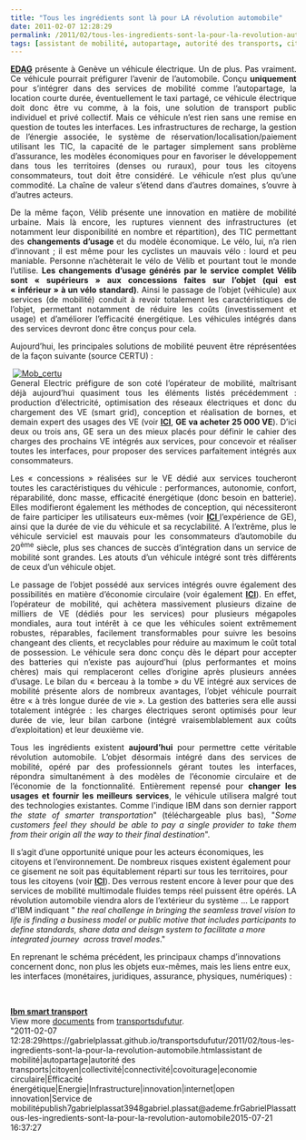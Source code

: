 ```yaml
---
title: "Tous les ingrédients sont là pour LA révolution automobile"
date: 2011-02-07 12:28:29
permalink: /2011/02/tous-les-ingredients-sont-la-pour-la-revolution-automobile.html
tags: [assistant de mobilité, autopartage, autorité des transports, citoyen, collectivité, connectivité, covoiturage, economie circulaire, Efficacité énergétique, Energie, Infrastructure, innovation, internet, open innovation, Service de mobilité]
---
```


<p style="text-align: justify"><strong><a href="http://www.technologicvehicles.com/fr/actualite-mobilite-verte/487">EDAG</a></strong> présente à Genève un véhicule électrique. Un de plus. Pas vraiment. Ce véhicule pourrait préfigurer l’avenir de l’automobile. Conçu <strong>uniquement</strong> pour s’intégrer dans des services de mobilité comme l’autopartage, la location courte durée, éventuellement le taxi partagé, ce véhicule électrique doit donc être vu comme, à la fois, une solution de transport public individuel et privé collectif. Mais ce véhicule n’est rien sans une remise en question de toutes les interfaces. Les infrastructures de recharge, la gestion de l’énergie associée, le système de réservation/localisation/paiement utilisant les TIC, la capacité de le partager simplement sans problème d’assurance, les modèles économiques pour en favoriser le développement dans tous les territoires (denses ou ruraux), pour tous les citoyens consommateurs, tout doit être considéré. Le véhicule n’est plus qu’une commodité. La chaîne de valeur s’étend dans d’autres domaines, s’ouvre à d’autres acteurs.</p> <p style="text-align: justify">De la même façon, Vélib présente une innovation en matière de mobilité urbaine. Mais là encore, les ruptures viennent des infrastructures (et notamment leur disponibilité en nombre et répartition), des TIC permettant des <strong>changements d’usage </strong>et du modèle économique. Le vélo, lui, n’a rien d’innovant ; il est même pour les cyclistes un mauvais vélo : lourd et peu maniable. Personne n’achèterait le vélo de Vélib et pourtant tout le monde l’utilise. <strong>Les changements d’usage générés par le service complet Vélib sont « supérieurs » aux concessions faites sur l’objet (qui est « inférieur » à un vélo standard)</strong>. Ainsi le passage de l’objet (véhicule) aux services (de mobilité) conduit à revoir totalement les caractéristiques de l’objet, permettant notamment de réduire les coûts (investissement et usage) et d’améliorer l’efficacité énergétique. Les véhicules intégrés dans des services devront donc être conçus pour cela. </p>  <!--more-->   <p style="text-align: justify">Aujourd’hui, les principales solutions de mobilité peuvent être réprésentées de la façon suivante (source CERTU) :</p> <p style="text-align: justify"> <a href="https://gabrielplassat.github.io/transportsdufutur/wp-content/uploads/sites/6/old/6a0120a66d2ad4970b0147e260e0ee970b-pi.jpg"><img alt="Mob_certu" border="0" class="asset  asset-image at-xid-6a0120a66d2ad4970b0147e260e0ee970b image-full" src="/wp-content/uploads/sites/6/old/6a0120a66d2ad4970b0147e260e0ee970b-800wi.jpg" title="Mob_certu" /></a> <br />General Electric préfigure de son coté l’opérateur de mobilité, maîtrisant déjà aujourd’hui quasiment tous les éléments listés précédemment : production d’électricité, optimisation des réseaux électriques et donc du chargement des VE (smart grid), conception et réalisation de bornes, et demain expert des usages des VE (voir <strong><a href="https://gabrielplassat.github.io/transportsdufutur/2010/11/general-electric-se-prepare-a-devenir-le-leader-mondial-en-matiere-de-mobilite-electrique.html" target="_blank">ICI</a></strong>, <strong>GE va acheter 25 000 VE</strong>). D’ici deux ou trois ans, GE sera un des mieux placés pour définir le cahier des charges des prochains VE intégrés aux services, pour concevoir et réaliser toutes les interfaces, pour proposer des services parfaitement intégrés aux consommateurs.</p> <p style="text-align: justify">Les « concessions » réalisées sur le VE dédié aux services toucheront toutes les caractéristiques du véhicule : performances, autonomie, confort, réparabilité, donc masse, efficacité énergétique (donc besoin en batterie). Elles modifieront également les méthodes de conception, qui nécessiteront de faire participer les utilisateurs eux-mêmes (voir <strong><a href="https://gabrielplassat.github.io/transportsdufutur/2010/11/innovation-collective-des-reseaux-a-laide-du-prive-quelles-consequences.html" target="_blank">ICI </a></strong>l’expérience de GE), ainsi que la durée de vie du véhicule et sa recyclabilité. A l’extrême, plus le véhicule serviciel est mauvais pour les consommateurs d’automobile du 20<sup>ème</sup> siècle, plus ses chances de succès d’intégration dans un service de mobilité sont grandes. Les atouts d’un véhicule intégré sont très différents de ceux d’un véhicule objet.</p> <p style="text-align: justify">Le passage de l’objet possédé aux services intégrés ouvre également des possibilités en matière d’économie circulaire (voir également <strong><a href="https://gabrielplassat.github.io/transportsdufutur/2010/06/le-vehicule-electrique-le-service-et-leconomie-circulaire.html" target="_blank">ICI</a></strong>). En effet, l’opérateur de mobilité, qui achètera massivement plusieurs dizaine de milliers de VE (dédiés pour les services) pour plusieurs mégapoles mondiales, aura tout intérêt à ce que les véhicules soient extrêmement robustes, réparables, facilement transformables pour suivre les besoins changeant des clients, et recyclables pour réduire au maximum le coût total de possession. Le véhicule sera donc conçu dès le départ pour accepter des batteries qui n’existe pas aujourd’hui (plus performantes et moins chères) mais qui remplaceront celles d’origine après plusieurs années d’usage. Le bilan du « berceau à la tombe » du VE intégré aux services de mobilité présente alors de nombreux avantages, l’objet véhicule pourrait être « à très longue durée de vie ». La gestion des batteries sera elle aussi totalement intégrée : les charges électriques seront optimisés pour leur durée de vie, leur bilan carbone (intégré vraisemblablement aux coûts d’exploitation) et leur deuxième vie.</p> <p style="text-align: justify">Tous les ingrédients existent <strong>aujourd’hui</strong> pour permettre cette véritable révolution automobile. L’objet désormais intégré dans des services de mobilité, opéré par des professionnels gérant toutes les interfaces, répondra simultanément à des modèles de l’économie circulaire et de l’économie de la fonctionnalité. Entièrement repensé pour <strong>changer les usages et fournir les meilleurs services</strong>, le véhicule utilisera malgré tout des technologies existantes. Comme l'indique IBM dans son dernier rapport  <em>the state of smarter transportation</em>" (téléchargeable plus bas), "<em>Some customers feel they should be able to pay a single provider to take them from their origin all the way to their final destination</em>".</p> <p style=""text-align: justify"">Il s’agit d’une opportunité unique pour les acteurs économiques, les citoyens et l’environnement. De nombreux risques existent également pour ce gisement ne soit pas équitablement réparti sur tous les territoires, pour tous les citoyens (voir <strong><a href="https://gabrielplassat.github.io/transportsdufutur/2010/10/la-mobilite-20-est-accessible-quels-sont-les-risques-sera-t-elle-meilleure-pour-tous.html"" target=""_blank"">ICI</a></strong>). Des verrous restent encore à lever pour que des services de mobilité multimodale fluides temps réel puissent être opérés. LA révolution automobile viendra alors de l’extérieur du système … Le rapport d'IBM indiquant " <em>the real challenge in bringing the seamless travel vision to life is finding a business model or public motive that includes participants to define standards, share data and deisgn system to facilitate a more integrated journey  across travel modes</em>."</p> <p style=""text-align: justify"">En reprenant le schéma précédent, les principaux champs d’innovations concernent donc, non plus les objets eux-mêmes, mais les liens entre eux, les interfaces (monétaires, juridiques, assurance, physiques, numériques) :</p> <p> <a href="https://gabrielplassat.github.io/transportsdufutur/wp-content/uploads/sites/6/old/6a0120a66d2ad4970b0148c869daf6970c-pi.jpg""><img alt=""Liant"" border=""0"" class=""asset  asset-image at-xid-6a0120a66d2ad4970b0148c869daf6970c image-full"" src=""/wp-content/uploads/sites/6/old/6a0120a66d2ad4970b0148c869daf6970c-800wi.jpg"" style=""margin-left: automargin-right: auto"" title=""Liant"" /></a></p> <div id=""__ss_6837683"" style=""width: 477px""><strong style=""margin: 12px 0 4px""><a href=""http://www.slideshare.net/transportsdufutur/ibm-smart-transport-6837683"" title=""Ibm smart transport"">Ibm smart transport</a></strong>        <div style=""padding: 5px 0 12px"">View more <a href=""http://www.slideshare.net/"">documents</a> from <a href=""http://www.slideshare.net/transportsdufutur"">transportsdufutur</a>.</div> </div>"2011-02-07 12:28:29https://gabrielplassat.github.io/transportsdufutur/2011/02/tous-les-ingredients-sont-la-pour-la-revolution-automobile.htmlassistant de mobilité|autopartage|autorité des transports|citoyen|collectivité|connectivité|covoiturage|economie circulaire|Efficacité énergétique|Energie|Infrastructure|innovation|internet|open innovation|Service de mobilitépublish7gabrielplassat3948gabriel.plassat@ademe.frGabrielPlassattous-les-ingredients-sont-la-pour-la-revolution-automobile2015-07-21 16:37:27
